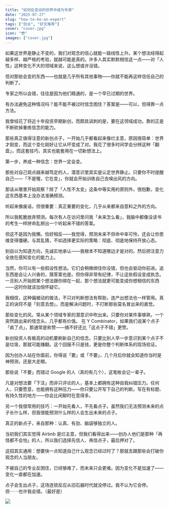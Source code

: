 ```yaml
---
title: "如何在变动的世界中成为专家"
date: "2025-07-27"
slug: "how-to-be-an-expert"
tags: ["创业", "好文推荐"]
cover: "cover.jpg"
icon: "😎"
images: ["cover.jpg"]
---
```

如果这世界是静止不变的，我们对观念的信心就能一路线性上升。某个想法经得起越多样、越严格的考验，就越可能是真的。许多人其实默默相信这一点——对「人性」这种变化不大的领域来说，这么想或许没错。



但对那些会变的东西——也就是几乎所有其他事物——你就不能再这样信任自己的判断了。



专家之所以会错，往往是因为他们精通的，是一个早已过期的世界。



有办法避免这种情况吗？能不能不被过时信念困住？答案是——可以，但得靠一点方法。



我曾经花了将近十年投资早期新创，而颇具讽刺的是，要在这领域成功，靠的正是不断砍掉重练信念的能力。



那些真正值得注意的新创点子，一开始几乎都看起来像烂主意，原因很简单：世界才刚变，而这个变化刚好让它从坏变成了对。我花了很多时间学会分辨这种「翻盘」，而这套技巧，其实也能套用在一切新想法上。



第一步，养成一种信念：世界一定会变。



那些对自己观点越来越笃定的人，潜意识里其实是认定世界静止。只要你不时提醒自己——「不是喔，它在变」，你就会开始训练自己去嗅出风的方向。



那该从哪里开始观察？除了「人性不太变」这条中等实用的原则外，很抱歉，变化这东西基本上没办法准确预测。



听起来像废话，但很重要：真正重要的变化，几乎从来都来自意料之外的方向。



所以我乾脆放弃预测。每次有人在访问里问我「未来怎么看」，我脑中都像没读书的考生一样拼命乱掰出一个听起来不错的答案。



但这不是因为我懒。恰好相反——我觉得，预测未来不但命中率可怜，还会让你思维变得僵硬。与其乱猜，不如选择更实际的策略：彻底、彻底地保持开放心态。



别自以为知道方向，先诚实地承认——我根本不知道哪边才是对的。然后把注意力全放在感知变化的能力上。



当然，你可以有一些假设性想法。它们会稍微绑住你没错，但也会驱动你前进。追东西是会让人兴奋的，猜答案也是。但你得非常有纪律，不让这些假设变成执念。
一旦别人开始把某个想法跟你绑在一起，那个想法就更可能变成你想相信的东西——这时你就该加倍怀疑它。



我相信，这种偏被动的做法，不只对判断想法有帮助，连产出想法也一样管用。真正的诀窍不是「刻意去想」，而是解决问题时，不打断那些莫名冒出来的直觉。



那些变化的风，常从某个领域专家的潜意识中吹出来。只要你对某件事够熟，一个突然跳出来的怪念头，几乎都有价值。
在 Y Combinator，如果我们说某个点子「疯了点」，那通常是称赞——搞不好还比「这点子不错」更赞。



新创投资人有极高的动机要刷新自己的信念。只要比别人早一步意识到某个点子不是垃圾，那就可能赚翻。这个回报不只是钱，更是你整个判断体系的现场验证。



因为创办人站在你面前，你得说「要」或「不要」，几个月后你就会知道你当时是神预测，还是大走眼。



那些说「不要」而错过 Google 的人（真的有几个），这笔帐会记一辈子。



凡是对想法要「下注」而非只评论的人，基本上都拥有这种自我纠错压力。任何人，只要愿意，也能拥有这种压力——你只要公开写下自己的判断。写在有标题、有持久性的地方——你会比闲聊时在意得多。



另一个我很常用的技巧：一开始先看人，不先看点子。虽然我们无法预测未来的点子长什么样，但我很能预测什么样的人会生出未来的点子。



真正的新点子，来自那种：认真、有劲、脑袋够独立的人。



当初我们其实觉得 Airbnb 是烂主意，但我们看得出来——创办人他们是那种「再怪都不会怕」的人，所以我们选择先信人、再信点子，最后押对了。



这招其实通用：想要快一点知道自己什么观念已经过时了？那就去跟那些会打破你观念的人当朋友。



不被自己的专业反困住，已经够难了，而未来只会更难。因为变化不是加速了——变化一直都在加速。



点子会生出点子，这场连锁反应从旧石器时代就没停过。我不认为它会停。
但⋯⋯也许我会错。（最好是）




![](https://prod-files-secure.s3.us-west-2.amazonaws.com/112d0858-5090-4d34-a606-b75eb8d65fd2/46476355-9cf3-4e99-9b7a-3531bc426380/1000202064.png?X-Amz-Algorithm=AWS4-HMAC-SHA256&X-Amz-Content-Sha256=UNSIGNED-PAYLOAD&X-Amz-Credential=ASIAZI2LB466WXGS5ICM%2F20250823%2Fus-west-2%2Fs3%2Faws4_request&X-Amz-Date=20250823T212837Z&X-Amz-Expires=3600&X-Amz-Security-Token=IQoJb3JpZ2luX2VjENr%2F%2F%2F%2F%2F%2F%2F%2F%2F%2FwEaCXVzLXdlc3QtMiJGMEQCICjEgfG%2FzAlAh7BE%2BOe2sS87MHgUQNHz6ANJIuNKE4rdAiBr%2BAqy%2BzjK7sAp4yU%2B9qaCSx%2BN7gVJPXqyXjIbgtfRqyr%2FAwgzEAAaDDYzNzQyMzE4MzgwNSIMnZeU3Lt1ungJYwyJKtwDdrOgr04eM1rqWZHUhjp%2B1zvz7ijIHWrjVGgHzWCe2xvkRkJQCUnFoDroOg1XFw7udDTlAWPMMQCPAQuiRztL44yvdi8WulSA9XvjgtNL2ZvkCkLrX9NrnkAGu1eopRhAvxUaOVgk1h861Nn5S3QZjloMhF03tXgmefhDwG1UXz%2BeQJ%2FlJC9XqpiHI5%2F0pXDxyvzVv9ysa8xjv6mzDy0y8uxJof4rbdNYp7PXUT4g1eq9pOOt6SaixwGLPFyBYLudXJ%2FOl3N2qdqffOVEPUbXRrQFf0twfu1NjER%2FF06ozUwH4cpm2qEkmUDxh%2Be0xovcqm2SRkSKdN2f3842E%2FtgCdr2Fso6bjimKwS435DZKR1tPFE22VCcTBMQ%2Bi2yDmjmKYDgA6qcIKVELQfQJjuAtaq9WX9LzEWbVmJC%2FEcm3y1ZeTl23wolwMxJVfSsfhl9sLjPHt6sC2TGTJiOkfAI%2BglCXlkYZlQWvv8GlaWJDNEKo4I0xljFmZ0FRtsNI%2B1%2Bh9LVpHwn%2BwZtpCvGEZ%2FXDolz1Zi3Gz%2BfXbP7rhTACA8CeBkeiSaxvDsDdyvNSkZJdjOyfcWGn%2BFNprnw40yP8%2Fl%2B1mMJhwUEhJMknCopfiz8RU3f0q0t%2F2dOx9AwpoaoxQY6pgFafbZTB4ln6%2FO5DhkQq1bHa5GRxZzlFG1ANTH%2FAZ5w9H3EUPu82MktvbCB87K5J%2FTrCfKiD7sPSoAqvUMI57adwUxzq1K%2FpzbZdjOLyfjExXA9hS0aMJ9tMxDvOyWTebWSLdidt3vf5hhOaVVLV7QowLFvPwAteqTJ0g0uyW7UL587NfKWg%2BVjWBSzlnTMwFoZgjsfz9TQkX1fEapJuXCCM4RhbxRp&X-Amz-Signature=977bb977ad8de5f766eb298adc021046dc6edb6b842c8d658fd55533ab34183f&X-Amz-SignedHeaders=host&x-amz-checksum-mode=ENABLED&x-id=GetObject)

